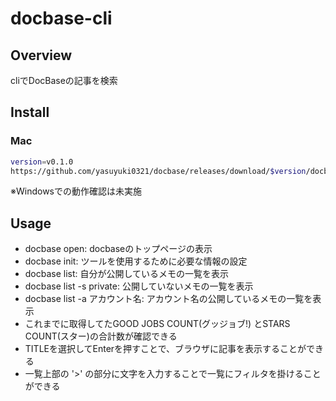 # docbase-cli
## Overview
cliでDocBaseの記事を検索

## Install
### Mac
```sh
version=v0.1.0
https://github.com/yasuyuki0321/docbase/releases/download/$version/docbase-cli_darwin_x86_64.tar.gz
```
※Windowsでの動作確認は未実施

## Usage
- docbase open: docbaseのトップページの表示
- docbase init: ツールを使用するために必要な情報の設定
- docbase list: 自分が公開しているメモの一覧を表示
- docbase list -s private: 公開していないメモの一覧を表示
- docbase list -a アカウント名: アカウント名の公開しているメモの一覧を表示
- これまでに取得してたGOOD JOBS COUNT(グッジョブ!) とSTARS COUNT(スター)の合計数が確認できる
- TITLEを選択してEnterを押すことで、ブラウザに記事を表示することができる
- 一覧上部の '>' の部分に文字を入力することで一覧にフィルタを掛けることができる
